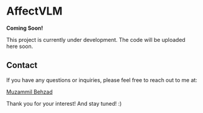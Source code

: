 # AffectVLM

**Coming Soon!**

This project is currently under development. The code will be uploaded here soon.

## Contact

If you have any questions or inquiries, please feel free to reach out to me at:

[Muzammil Behzad](mailto:muzammil.behzad@gmail.com)

Thank you for your interest! And stay tuned! :)

